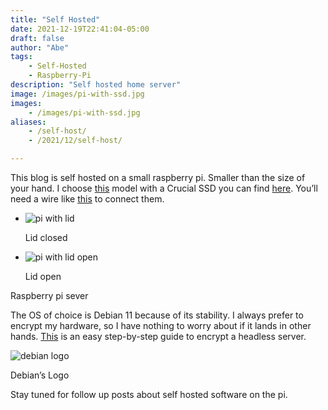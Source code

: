 ```yaml
---
title: "Self Hosted"
date: 2021-12-19T22:41:04-05:00
draft: false
author: "Abe"
tags:
    - Self-Hosted
    - Raspberry-Pi
description: "Self hosted home server"
image: /images/pi-with-ssd.jpg
images: 
    - /images/pi-with-ssd.jpg
aliases: 
    - /self-host/
    - /2021/12/self-host/

---
```


This blog is self hosted on a small raspberry pi. Smaller than the size of your hand. I choose [this](https://www.amazon.com/gp/product/B07V5JTMV9/ref=as_li_tl?ie=UTF8&camp=1789&creative=9325&creativeASIN=B07V5JTMV9&linkCode=as2&tag=habet-20&linkId=f44d9fe1209576d61164ee27401025b5) model with a Crucial SSD you can find [here](https://amzn.to/3H57vys). You’ll need a wire like [this](https://www.amazon.com/gp/product/B00XLAZODE/ref=as_li_tl?ie=UTF8&camp=1789&creative=9325&creativeASIN=B00XLAZODE&linkCode=as2&tag=habet-20&linkId=02980243c452d2e24be82c3b9df57cd2) to connect them.

- ![pi with lid](/images/pi-with-ssd-covered.jpg)
    
    Lid closed
    
- ![pi with lid open](/images/pi-with-ssd.jpg)
    
    Lid open
    

Raspberry pi sever

The OS of choice is Debian 11 because of its stability. I always prefer to encrypt my hardware, so I have nothing to worry about if it lands in other hands. [This](https://github.com/abe-101/pi-encrypted-boot-ssh) is an easy step-by-step guide to encrypt a headless server.

![debian logo](/images/debian-logo.png)

Debian’s Logo

Stay tuned for follow up posts about self hosted software on the pi.
